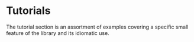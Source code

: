 # Tutorials

The tutorial section is an assortment of examples covering a specific small feature of the library and its idiomatic use.